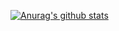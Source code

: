 [![Anurag's github stats](https://github-readme-stats.vercel.app/api?username=masterZSH)](https://github.com/anuraghazra/github-readme-stats)
